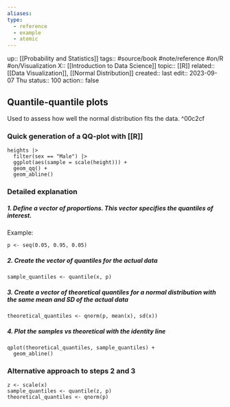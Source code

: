 ```yaml
---
aliases: 
type:
  - reference
  - example
  - atomic
---
```

up:: [[Probability and Statistics]]
tags:: #source/book #note/reference #on/R #on/Visualization 
X:: [[Introduction to Data Science]]
topic:: [[R]]
related:: [[Data Visualization]], [[Normal Distribution]]
created:: 
last edit:: 2023-09-07 Thu
status:: 100
action:: false

## Quantile-quantile plots

Used to assess how well the normal distribution fits the data. ^00c2cf

### Quick generation of a QQ-plot with [[R]]

```
heights |>
  filter(sex == "Male") |>
  ggplot(aes(sample = scale(height))) +
  geom_qq() +
  geom_abline()
```

### Detailed explanation

##### 1. Define a vector of proportions. This vector specifies the quantiles of interest.

 Example:
 
```
p <- seq(0.05, 0.95, 0.05)
```

##### 2. Create the vector of quantiles for the actual data

```
sample_quantiles <- quantile(x, p)
```


##### 3. Create a vector of theoretical quantiles for a normal distribution with the same mean and SD of the actual data

```
theoretical_quantiles <- qnorm(p, mean(x), sd(x))
```

##### 4. Plot the samples vs theoretical with the identity line

```
qplot(theoretical_quantiles, sample_quantiles) +
  geom_abline()
```

### Alternative approach to steps 2 and 3


```
z <- scale(x)
sample_quantiles <- quantile(z, p)
theoretical_quantiles <- qnorm(p)
```


